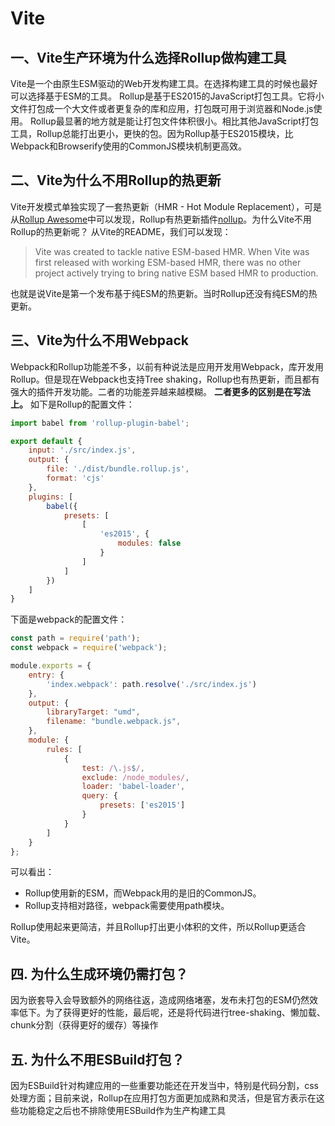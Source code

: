# Vite

## 一、Vite生产环境为什么选择Rollup做构建工具

Vite是一个由原生ESM驱动的Web开发构建工具。在选择构建工具的时候也最好可以选择基于ESM的工具。
Rollup是基于ES2015的JavaScript打包工具。它将小文件打包成一个大文件或者更复杂的库和应用，打包既可用于浏览器和Node.js使用。 Rollup最显著的地方就是能让打包文件体积很小。相比其他JavaScript打包工具，Rollup总能打出更小，更快的包。因为Rollup基于ES2015模块，比Webpack和Browserify使用的CommonJS模块机制更高效。

## 二、Vite为什么不用Rollup的热更新

Vite开发模式单独实现了一套热更新（HMR - Hot Module Replacement），可是从[Rollup Awesome](https://link.zhihu.com/?target=https%3A//github.com/rollup/awesome)中可以发现，Rollup有热更新插件[nollup](https://link.zhihu.com/?target=https%3A//github.com/PepsRyuu/nollup)。为什么Vite不用Rollup的热更新呢？
从Vite的README，我们可以发现：
> Vite was created to tackle native ESM-based HMR. When Vite was first released with working ESM-based HMR, there was no other project actively trying to bring native ESM based HMR to production.

也就是说Vite是第一个发布基于纯ESM的热更新。当时Rollup还没有纯ESM的热更新。

## 三、Vite为什么不用Webpack

Webpack和Rollup功能差不多，以前有种说法是应用开发用Webpack，库开发用Rollup。但是现在Webpack也支持Tree shaking，Rollup也有热更新，而且都有强大的插件开发功能。二者的功能差异越来越模糊。
**二者更多的区别是在写法上。**
如下是Rollup的配置文件：

```javascript
import babel from 'rollup-plugin-babel';

export default {
    input: './src/index.js',
    output: {
        file: './dist/bundle.rollup.js',
        format: 'cjs'
    },
    plugins: [
        babel({
            presets: [
                [
                    'es2015', {
                        modules: false
                    }
                ]
            ]
        })
    ]
}
```

下面是webpack的配置文件：

```javascript
const path = require('path');
const webpack = require('webpack');

module.exports = {
    entry: {
        'index.webpack': path.resolve('./src/index.js')
    },
    output: {
        libraryTarget: "umd",
        filename: "bundle.webpack.js",
    },
    module: {
        rules: [
            {
                test: /\.js$/,
                exclude: /node_modules/,
                loader: 'babel-loader',
                query: {
                    presets: ['es2015']
                }
            }
        ]
    }
};
```

可以看出：

- Rollup使用新的ESM，而Webpack用的是旧的CommonJS。
- Rollup支持相对路径，webpack需要使用path模块。

Rollup使用起来更简洁，并且Rollup打出更小体积的文件，所以Rollup更适合Vite。

## 四. 为什么生成环境仍需打包？

因为嵌套导入会导致额外的网络往返，造成网络堵塞，发布未打包的ESM仍然效率低下。为了获得更好的性能，最后呢，还是将代码进行tree-shaking、懒加载、chunk分割（获得更好的缓存）等操作

## 五. 为什么不用ESBuild打包？

因为ESBuild针对构建应用的一些重要功能还在开发当中，特别是代码分割，css处理方面；目前来说，Rollup在应用打包方面更加成熟和灵活，但是官方表示在这些功能稳定之后也不排除使用ESBuild作为生产构建工具
